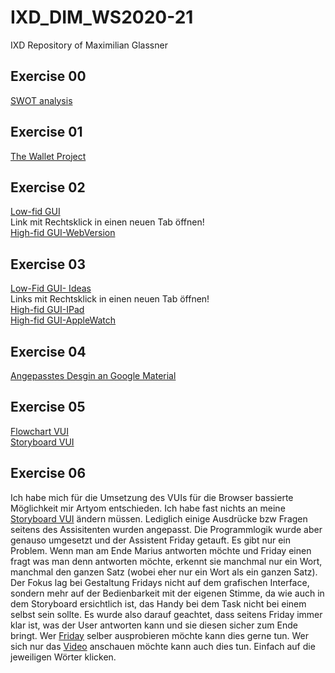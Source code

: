# IXD_DIM_WS2020-21
IXD Repository of Maximilian Glassner

## Exercise 00 
[SWOT analysis](/swot.jpg) <br /> 

## Exercise 01
[The Wallet Project](/task01.pdf)

## Exercise 02
[Low-fid GUI](/gui.jpeg) <br />
Link mit Rechtsklick in einen neuen Tab öffnen! <br />
[High-fid GUI-WebVersion](https://xd.adobe.com/view/342483f4-6632-402c-ad3a-43804f2489fb-6177/) <br />

## Exercise 03
[Low-Fid GUI- Ideas](/gui2.jpg) <br />
Links mit Rechtsklick in einen neuen Tab öffnen! <br />
[High-fid GUI-IPad](https://xd.adobe.com/view/2a35c897-11da-4cd1-8589-12529171c68f-7f66/) <br />
[High-fid GUI-AppleWatch](https://xd.adobe.com/view/01439293-c2c7-43f3-9799-acd02f449097-5410/)<br />

## Exercise 04
[Angepasstes Desgin an Google Material](https://xd.adobe.com/view/d5ea987f-5a21-47aa-8af7-1cbdf5db0c44-80b9/)

## Exercise 05
[Flowchart VUI](/VUI.png) <br />
[Storyboard VUI](/storyboard_vui.jpg) <br />

## Exercise 06

Ich habe mich für die Umsetzung des VUIs für die Browser bassierte Möglichkeit mir Artyom entschieden. Ich habe fast nichts an meine [Storyboard VUI](/storyboard_vui.jpg) ändern müssen. Lediglich einige Ausdrücke bzw Fragen seitens des Assisitenten wurden angepasst. Die Programmlogik wurde aber genauso umgesetzt und der Assistent Friday getauft. Es gibt nur ein Problem. Wenn man am Ende Marius antworten möchte und Friday einen fragt was man denn antworten möchte, erkennt sie manchmal nur ein Wort, manchmal den ganzen Satz (wobei eher nur ein Wort als ein ganzen Satz). Der Fokus lag bei Gestaltung Fridays nicht auf dem grafischen Interface, sondern mehr auf der Bedienbarkeit mit der eigenen Stimme, da wie auch in dem Storyboard ersichtlich ist, das Handy bei dem Task nicht bei einem selbst sein sollte. Es wurde also darauf geachtet, dass seitens Friday immer klar ist, was der User antworten kann und sie diesen sicher zum Ende bringt. Wer [Friday](/friday.exe/FRIDAY.html/) selber ausprobieren möchte kann dies gerne tun. Wer sich nur das [Video](/fridayvideo.mp4) anschauen möchte kann auch dies tun. Einfach auf die jeweiligen Wörter klicken.
